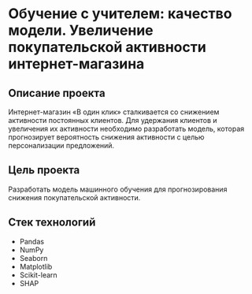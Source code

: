 # Обучение с учителем: качество модели. Увеличение покупательской активности интернет-магазина

## Описание проекта

Интернет-магазин «В один клик» сталкивается со снижением активности постоянных клиентов. Для удержания клиентов и увеличения их активности необходимо разработать модель, которая прогнозирует вероятность снижения активности с целью персонализации предложений.

## Цель проекта

Разработать модель машинного обучения для прогнозирования снижения покупательской активности.

## Стек технологий

- Pandas
- NumPy
- Seaborn
- Matplotlib
- Scikit-learn
- SHAP
